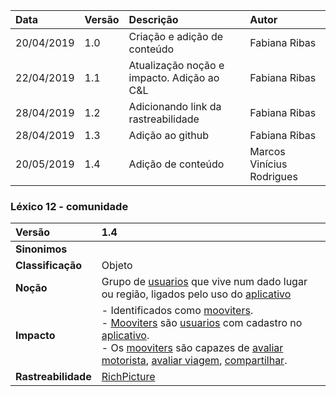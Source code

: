 |Data|Versão|Descrição|Autor|
|:---|:---|:---|:---|
|20/04/2019|1.0|Criação e adição de conteúdo|Fabiana Ribas|
|22/04/2019|1.1|Atualização noção e impacto. Adição ao C&L|Fabiana Ribas|
|28/04/2019|1.2|Adicionando link da rastreabilidade|Fabiana Ribas|
|28/04/2019|1.3|Adição ao github|Fabiana Ribas|
|20/05/2019|1.4|Adição de conteúdo|Marcos Vinícius Rodrigues|


### Léxico 12 - comunidade

|Versão|1.4
|:-|:-|
|**Sinonimos**|
|**Classificação**| Objeto |
|**Noção**|Grupo de [usuarios]() que vive num dado lugar ou região, ligados pelo uso do [aplicativo](https://github.com/Andre-Eduardo/2019.1-Requisitos-Moovit/wiki/L03---aplica%C3%A7ao-mobile)|
|**Impacto**|- Identificados como [mooviters]().<br> - [Mooviters](https://github.com/Andre-Eduardo/2019.1-Requisitos-Moovit/wiki/L35---mooviter) são [usuarios]() com cadastro no [aplicativo](https://github.com/Andre-Eduardo/2019.1-Requisitos-Moovit/wiki/L03---aplica%C3%A7ao-mobile).<br> - Os [mooviters]() são capazes de [avaliar motorista](), [avaliar viagem](), [compartilhar](https://github.com/Andre-Eduardo/2019.1-Requisitos-Moovit/wiki/L11---compartilhar).|
|**Rastreabilidade**| [RichPicture](https://github.com/Andre-Eduardo/2019.1-Requisitos-Moovit/wiki/RichPicture-Vers%C3%A3o-1.2#rp012---moovit-como-servi%C3%A7o)|